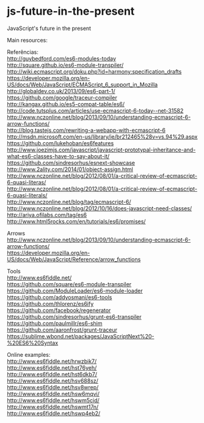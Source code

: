 js-future-in-the-present
========================

JavaScript's future in the present  

Main resources:  

Referências:  
http://guybedford.com/es6-modules-today  
http://square.github.io/es6-module-transpiler/  
http://wiki.ecmascript.org/doku.php?id=harmony:specification_drafts  
https://developer.mozilla.org/en-US/docs/Web/JavaScript/ECMAScript_6_support_in_Mozilla  
http://globaldev.co.uk/2013/09/es6-part-1/  
https://github.com/google/traceur-compiler  
http://kangax.github.io/es5-compat-table/es6/  
http://code.tutsplus.com/articles/use-ecmascript-6-today--net-31582  
http://www.nczonline.net/blog/2013/09/10/understanding-ecmascript-6-arrow-functions/  
http://blog.tastejs.com/rewriting-a-webapp-with-ecmascript-6  
http://msdn.microsoft.com/en-us/library/ie/br212465%28v=vs.94%29.aspx  
https://github.com/lukehoban/es6features  
http://www.joezimjs.com/javascript/javascript-prototypal-inheritance-and-what-es6-classes-have-to-say-about-it/  
https://github.com/sindresorhus/esnext-showcase  
http://www.2ality.com/2014/01/object-assign.html  
http://www.nczonline.net/blog/2012/08/01/a-critical-review-of-ecmascript-6-quasi-literas/  
http://www.nczonline.net/blog/2012/08/01/a-critical-review-of-ecmascript-6-quasi-literals/  
http://www.nczonline.net/blog/tag/ecmascript-6/  
http://www.nczonline.net/blog/2012/10/16/does-javascript-need-classes/  
http://ariya.ofilabs.com/tag/es6  
http://www.html5rocks.com/en/tutorials/es6/promises/  

Arrows  
http://www.nczonline.net/blog/2013/09/10/understanding-ecmascript-6-arrow-functions/  
https://developer.mozilla.org/en-US/docs/Web/JavaScript/Reference/arrow_functions  

Tools  
http://www.es6fiddle.net/  
https://github.com/square/es6-module-transpiler  
https://github.com/ModuleLoader/es6-module-loader  
https://github.com/addyosmani/es6-tools  
https://github.com/thlorenz/es6ify  
https://github.com/facebook/regenerator  
https://github.com/sindresorhus/grunt-es6-transpiler  
https://github.com/paulmillr/es6-shim  
https://github.com/aaronfrost/grunt-traceur  
https://sublime.wbond.net/packages/JavaScriptNext%20-%20ES6%20Syntax  


Online examples:  
http://www.es6fiddle.net/hrwzbik7/  
http://www.es6fiddle.net/hst76yeh/  
http://www.es6fiddle.net/hst6dkb7/  
http://www.es6fiddle.net/hsv688sz/  
http://www.es6fiddle.net/hsv8wrep/  
http://www.es6fiddle.net/hsw6mqvi/  
http://www.es6fiddle.net/hswm5cid/  
http://www.es6fiddle.net/hswmt17n/  
http://www.es6fiddle.net/hswp4eb2/  
